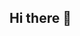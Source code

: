 ## Hi there 👋

<!--
**chayanidc/chayanidc** is a ✨ _special_ ✨ repository because its `README.md` (this file) appears on your GitHub profile.

- 🔭 I’m focused on Python automation to drive process improvements in finance operations.
- 🌱 I’m actively expanding my expertise in data and coding skills.

-->
